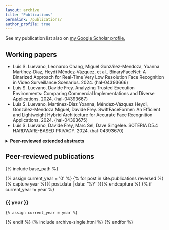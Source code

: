 ```yaml
---
layout: archive
title: "Publications"
permalink: /publications/
author_profile: true
---
```


See my publication list also on <u><a href="https://scholar.google.com/citations?user=mo8ddGYAAAAJ">my Google Scholar profile</a>.</u>

## Working papers

* Luis S. Luevano, Leonardo Chang, Miguel González-Mendoza, Yoanna Martínez-Díaz, Heydi Méndez-Vázquez, et al.. BinaryFaceNet: A Binarized Approach for Real-Time Very Low Resolution Face Recognition in Video Surveillance Scenarios. 2024. ⟨hal-04393666⟩
* Luis S. Luevano, Davide Frey. Analyzing Trusted Execution Environments: Comparing Commercial Implementations and Diverse Applications. 2024. ⟨hal-04393667⟩
* Luis S. Luevano, Martínez-Díaz Yoanna, Méndez-Vázquez Heydi, González-Mendoza Miguel, Davide Frey. SwiftFaceFormer: An Efficient and Lightweight Hybrid Architecture for Accurate Face Recognition Applications. 2024. ⟨hal-04393675⟩
* Luis S. Luevano, Davide Frey, Marc Sel, Dave Singelee. SOTERIA D5.4 HARDWARE-BASED PRIVACY. 2024. ⟨hal-04393670⟩

<details>
<summary><strong>Peer-reviewed extended abstracts</strong></summary>

<ul>
<li>Luis S. Luevano, Miguel González-Mendoza, Yoanna Martínez-Díaz, Heydi Méndez-Vázquez. Exploring the Potential for Real-Time Vision Transformer-Level Precision on Face Recognition Scenarios through Binarization on Embedded Systems.  ICCVW 2023 - IEEE/CVF International Conference on Computer Vision Workshops, Oct 2023, Paris, France. 2023. (hal-04393662)
<ul>
<li><a href="/files/ICCV23_LXAI_ExtendedAbstract.pdf">Extended abstract</a></li>
<li><a href="/files/LUEVANO-GARCIA-Luis-Santiago-WIDE-ICCVW2023-Poster-LXAI.pdf">Poster</a></li>
</ul>
</li>
</ul>

</details>

## Peer-reviewed publications

{% include base_path %}

{% assign current_year = '0' %}
{% for post in site.publications reversed %}
  {% capture year %}{{ post.date | date: '%Y' }}{% endcapture %}
  {% if current_year != year %} 
### {{ year }}
    {% assign current_year = year %}
  {% endif %}
  {% include archive-single.html %}
{% endfor %}
